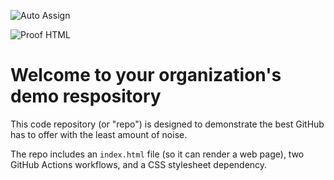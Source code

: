 ![Auto Assign](https://github.com/SpicyBananaUI/demo-repository/actions/workflows/auto-assign.yml/badge.svg)

![Proof HTML](https://github.com/SpicyBananaUI/demo-repository/actions/workflows/proof-html.yml/badge.svg)

# Welcome to your organization's demo respository
This code repository (or "repo") is designed to demonstrate the best GitHub has to offer with the least amount of noise.

The repo includes an `index.html` file (so it can render a web page), two GitHub Actions workflows, and a CSS stylesheet dependency.
